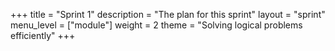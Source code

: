 +++
title = "Sprint 1"
description = "The plan for this sprint"
layout = "sprint"
menu_level = ["module"]
weight = 2
theme = "Solving logical problems efficiently"
+++
